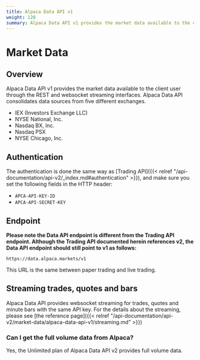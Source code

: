 ```yaml
---
title: Alpaca Data API v1
weight: 120
summary: Alpaca Data API v1 provides the market data available to the client user through the REST and websocket streaming interfaces and it consolidates data sources from five different exchanges.
---
```


# Market Data

## Overview

Alpaca Data API v1 provides the market data available to the client user through
the REST and websocket streaming interfaces. Alpaca Data API consolidates
data sources from five different exchanges.

- IEX (Investors Exchange LLC)
- NYSE National, Inc.
- Nasdaq BX, Inc.
- Nasdaq PSX
- NYSE Chicago, Inc.


## Authentication
The authentication is done the same way as [Trading API]({{< relref "/api-documentation/api-v2/_index.md#authentication" >}}),
and make sure you set the following fields in the HTTP header:

- `APCA-API-KEY-ID`
- `APCA-API-SECRET-KEY`


## Endpoint
**Please note the Data API endpoint is different from the Trading API endpoint. Although the Trading API documented herein
references v2, the Data API endpoint should still point to v1 as follows:**

```
https://data.alpaca.markets/v1
```

This URL is the same between paper trading and live trading.

## Streaming trades, quotes and bars

Alpaca Data API provides websocket streaming for trades,
quotes and minute bars with the same API key. For the details about
the streaming, please see [the reference page]({{<
 relref "/api-documentation/api-v2/market-data/alpaca-data-api-v1/streaming.md" >}})


### Can I get the full volume data from Alpaca?

Yes, the Unlimited plan of Alpaca Data API v2 provides full volume data.